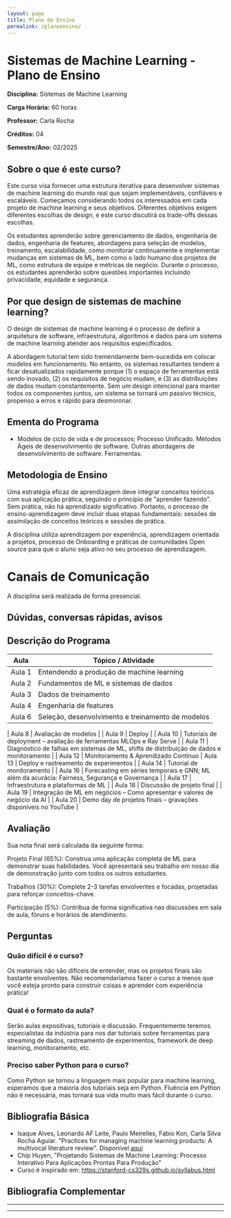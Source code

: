 ```yaml
---
layout: page
title: Plano de Ensino
permalink: /planoensino/
---
```


# Sistemas de Machine Learning - Plano de Ensino

**Disciplina:** Sistemas de Machine Learning

**Carga Horária:** 60 horas

**Professor:** Carla Rocha

**Créditos:** 04 

**Semestre/Ano:** 02/2025

## Sobre o que é este curso?


Este curso visa fornecer uma estrutura iterativa para desenvolver sistemas de machine learning do mundo real que sejam implementáveis, confiáveis e escaláveis.
Começamos considerando todos os interessados em cada projeto de machine learning e seus objetivos. Diferentes objetivos exigem diferentes escolhas de design, e este curso discutirá os trade-offs dessas escolhas.

Os estudantes aprenderão sobre gerenciamento de dados, engenharia de dados, engenharia de features, abordagens para seleção de modelos, treinamento, escalabilidade, como monitorar continuamente e implementar mudanças em sistemas de ML, bem como o lado humano dos projetos de ML, como estrutura de equipe e métricas de negócio. Durante o processo, os estudantes aprenderão sobre questões importantes incluindo privacidade, equidade e segurança.

## Por que design de sistemas de machine learning?
O design de sistemas de machine learning é o processo de definir a arquitetura de software, infraestrutura, algoritmos e dados para um sistema de machine learning atender aos requisitos especificados.

A abordagem tutorial tem sido tremendamente bem-sucedida em colocar modelos em funcionamento. No entanto, os sistemas resultantes tendem a ficar desatualizados rapidamente porque (1) o espaço de ferramentas está sendo inovado, (2) os requisitos de negócio mudam, e (3) as distribuições de dados mudam constantemente. Sem um design intencional para manter todos os componentes juntos, um sistema se tornará um passivo técnico, propenso a erros e rápido para desmoronar.


## Ementa do Programa

- Modelos de ciclo de vida e de processos; Processo Unificado. Métodos Ágeis de desenvolvimento de software. Outras abordagens de desenvolvimento de software. Ferramentas.

## Metodologia de Ensino

Uma estratégia eficaz de aprendizagem deve integrar conceitos teóricos com sua aplicação prática, seguindo o princípio de "aprender fazendo". Sem prática, não há aprendizado significativo. Portanto, o processo de ensino-aprendizagem deve incluir duas etapas fundamentais: sessões de assimilação de conceitos teóricos e sessões de prática.

A disciplina utiliza aprendizagem por experiência, aprendizagem orientada a projetos, processo de Onboarding e práticas de comunidades Open source para que o aluno seja ativo no seu processo de aprendizagem.


# Canais de Comunicação

A disciplina será realizada de forma presencial. 

## Dúvidas, conversas rápidas, avisos




## Descrição do Programa

| Aula    | Tópico / Atividade                                                                                          |
|---------|--------------------------------------------------------------------------------------------------------------|
| Aula 1  | Entendendo a produção de machine learning                                                                    |
| Aula 2  | Fundamentos de ML e sistemas de dados                                                                        |
| Aula 3  | Dados de treinamento                                                                                         |
| Aula 4  | Engenharia de features                                                                                        |                                                                  |
| Aula 6  | Seleção, desenvolvimento e treinamento de modelos                                                             |
                                                                                    
| Aula 8  | Avaliação de modelos                   |
| Aula 9  | Deploy                                                                                                        |
| Aula 10 | Tutoriais de deployment – avaliação de ferramentas MLOps e Ray Serve                                          |
| Aula 11 | Diagnóstico de falhas em sistemas de ML, shifts de distribuição de dados e monitoramento                     |
| Aula 12 | Monitoramento & Aprendizado Contínuo 
| Aula 13 | Deploy e rastreamento de experimentos  |
| Aula 14 | Tutorial de monitoramento                    |
| Aula 16 | Forecasting em séries temporais e GNN; ML além da acurácia: Fairness, Segurança e Governança    |
| Aula 17 | Infraestrutura e plataformas de ML                                                                            |
| Aula 18 | Discussão de projeto final                                                                                     |
| Aula 19 | Integração de ML em negócios – Como apresentar e valores de negócio da AI                                      |
| Aula 20 | Demo day de projetos finais – gravações disponíveis no YouTube                                                 |


## Avaliação
Sua nota final será calculada da seguinte forma:

Projeto Final (65%): Construa uma aplicação completa de ML para demonstrar suas habilidades. Você apresentará seu trabalho em nosso dia de demonstração junto com todos os outros estudantes. 

Trabalhos (30%): Complete 2-3 tarefas envolventes e focadas, projetadas para reforçar conceitos-chave.

Participação (5%): Contribua de forma significativa nas discussões em sala de aula, fóruns  e horários de atendimento.

## Perguntas

### Quão difícil é o curso?

Os materiais não são difíceis de entender, mas os projetos finais são bastante envolventes. Não recomendaríamos fazer o curso a menos que você esteja pronto para construir coisas e aprender com experiência prática!

### Qual é o formato da aula?

Serão aulas expositivas, tutoriais e discussão. Frequentemente teremos especialistas da indústria para nos dar tutoriais sobre ferramentas para streaming de dados, rastreamento de experimentos, framework de deep learning, monitoramento, etc.


### Preciso saber Python para o curso?

Como Python se tornou a linguagem mais popular para machine learning, esperamos que a maioria dos tutoriais seja em Python. Fluência em Python não é necessária, mas tornará sua vida muito mais fácil durante o curso.

## Bibliografia Básica
- Isaque Alves, Leonardo AF Leite, Paulo Meirelles, Fabio Kon, Carla Silva Rocha Aguiar. "Practices for managing machine learning products: A multivocal literature review". Disponível [aqui](https://d1wqtxts1xzle7.cloudfront.net/104634919/41289579-libre.pdf?1690750077=&response-content-disposition=inline%3B+filename%3DPractices_for_Managing_Machine_Learning.pdf&Expires=1752232454&Signature=DCdwOH1YWjb6XQevPG77Nz8CBI9eAj-kmDAzoIAUSMxg2ZPLESxVDpykyxi-kiqpXmjyzORzAEXui664Zi82OjK1mwpZVjwqMhXzlSmnqSVo4hhS2yiNu9GaIodXHAs6ZeO50XTZUNWcgL6ndzlgOuSpw8RUbhgu1Y6DbyCfbnFfXNG3e1Hvu48eDUWMiHb3fJlvFM9mvuxfcUh0KJewZVzXyQJV7IEaBcieIkgWb3uJitxF9vDk7SEYk1VXO8gqatY5U3mox19WO67IabWeEO5KLi8259dozzDSWWVVNraJFHsYmC6tnquH9HLzXWCGejktuc1W8Zo1qDFR6KBTGA__&Key-Pair-Id=APKAJLOHF5GGSLRBV4ZA)
-  Chip Huyen, "Projetando Sistemas de Machine Learning: Processo Interativo Para Aplicações Prontas Para Produção"
- Curso é inspirado em: https://stanford-cs329s.github.io/syllabus.html

## Bibliografia Complementar




---
---


